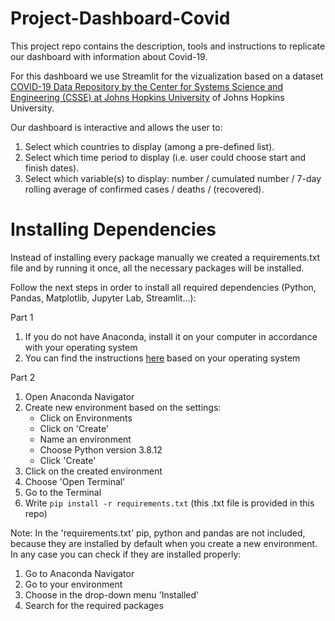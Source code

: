 # Project-Dashboard-Covid

This project repo contains the description, tools and instructions to replicate our dashboard with information about Covid-19. 

For this dashboard we use Streamlit for the vizualization based on a dataset [COVID-19 Data Repository by the Center for Systems Science and Engineering (CSSE) at Johns Hopkins University](https://github.com/CSSEGISandData/COVID-19) of Johns Hopkins University. 

Our dashboard is interactive and allows the user to:
1. Select which countries to display (among a pre-defined list).
2. Select which time period to display (i.e. user could choose start and finish dates).
3. Select which variable(s) to display: number / cumulated number / 7-day rolling average of confirmed cases / deaths / (recovered).

# Installing Dependencies

Instead of installing every package manually we created a requirements.txt file and by running it once, all the necessary packages will be installed.

Follow the next steps in order to install all required dependencies (Python, Pandas, Matplotlib, Jupyter Lab, Streamlit...):

Part 1
1. If you do not have Anaconda, install it on your computer in accordance with your operating system
2. You can find the instructions [here]( https://docs.anaconda.com/anaconda/install/) based on your operating system

Part 2
1. Open Anaconda Navigator
2. Create new environment based on the settings:
    - Click on Environments
    - Click on 'Create'
    - Name an environment
    - Choose Python version 3.8.12
    - Click 'Create'
3. Click on the created environment
4. Choose 'Open Terminal'
5. Go to the Terminal
6. Write `pip install -r requirements.txt` (this .txt file is provided in this repo)

Note:
In the 'requirements.txt' pip, python and pandas are not included, because they are installed by default when you create a new environment. In any case you can check if they are installed properly:
1. Go to Anaconda Navigator
2. Go to your environment
3. Choose in the drop-down menu 'Installed'
4. Search for the required packages
